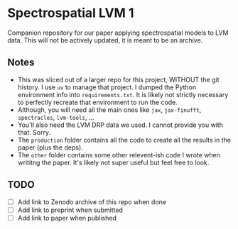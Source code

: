 # Spectrospatial LVM 1

Companion repository for our paper applying spectrospatial models to LVM data. This will not be actively updated, it is meant to be an archive.

## Notes

- This was sliced out of a larger repo for this project, WITHOUT the git history. I use `uv` to manage that project. I dumped the Python environment info into `requirements.txt`. It is likely not strictly necessary to perfectly recreate that environment to run the code.
- Although, you will need all the main ones like `jax`, `jax-finufft`, `spectracles`, `lvm-tools`, ...
- You'll also need the LVM DRP data we used. I cannot provide you with that. Sorry.
- The `production` folder contains all the code to create all the results in the paper (plus the deps).
- The `other` folder contains some other relevent-ish code I wrote when writitng the paper. It's likely not super useful but feel free to look.

## TODO

- [ ] Add link to Zenodo archive of this repo when done
- [ ] Add link to preprint when submitted
- [ ] Add link to paper when published

